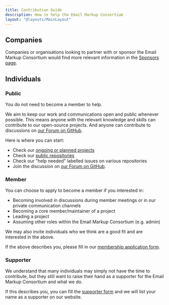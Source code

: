 ```yaml
---
title: Contribution Guide
description: How to help the Email Markup Consortium
layout: "@layouts/MainLayout"
---
```


## Companies

Companies or organisations looking to partner with or sponsor the Email Markup Consortium would find more relevant information in the [Sponsors page](/en/sponsors).

## Individuals

### Public

You do not need to become a member to help.

We aim to keep our work and communications open and public whenever possible. This means anyone with the relevant knowledge and skills can contribute to our open-source projects. And anyone can contribute to discussions on [our Forum on GitHub](https://github.com/email-markup-consortium/email-markup-consortium/discussions).

Here is where you can start:

- Check our [ongoing or planned projects](/en/projects)
- Check our [public repositories](https://github.com)
- Check our "help needed" labelled issues on various repositories
- Join the discussion on [our Forum on GitHub](https://github.com/email-markup-consortium/email-markup-consortium/discussions).

### Member

You can choose to apply to become a member if you interested in:

- Becoming involved in discussions during member meetings or in our private communication channels
- Becoming a core member/maintainer of a project
- Leading a project
- Assuming other roles within the Email Markup Consortium (e.g. admin)

We may also invite individuals who we think are a good fit and are interested in the above.

If the above describes you, please fill in our [membership application form](https://forms.gle/XVdT3JGUbLZQEHXu6).


### Supporter

We understand that many individuals may simply not have the time to contribute, but they still want to raise their hand as a supporter for the Email Markup Consortium and what we do.

If this describes you, you can fill the [supporter form](https://forms.gle/WehDtXRH5oYTVCFG6) and we will list your name as a supporter on our website.
